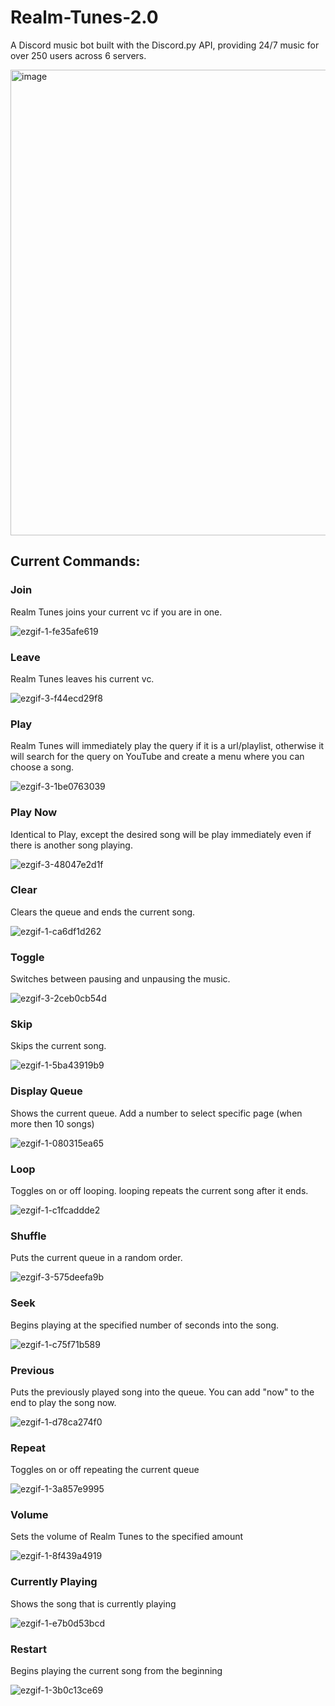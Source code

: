 # Realm-Tunes-2.0

A Discord music bot built with the Discord.py API, providing 24/7 music for over 250 users across 6 servers.

<img width="745" alt="image" src="https://user-images.githubusercontent.com/90675771/236710016-529802d2-65b4-42ab-b03a-07a6a2686db1.png">

## Current Commands:

### Join
Realm Tunes joins your current vc if you are in one.

![ezgif-1-fe35afe619](https://user-images.githubusercontent.com/90675771/236711979-7aa9e080-0b8e-4ca0-9dab-d382e6728187.gif)

### Leave
Realm Tunes leaves his current vc.

![ezgif-3-f44ecd29f8](https://user-images.githubusercontent.com/90675771/236712289-550b24a2-b214-41e9-943c-d003f071183d.gif)

### Play
Realm Tunes will immediately play the query if it is a url/playlist, otherwise it will search for the query on YouTube and create a menu where you can choose a song.

![ezgif-3-1be0763039](https://user-images.githubusercontent.com/90675771/236712228-8e6972ab-c423-45ff-84b7-4a407619e722.gif)


### Play Now
Identical to Play, except the desired song will be play immediately even if there is another song playing.

![ezgif-3-48047e2d1f](https://user-images.githubusercontent.com/90675771/236712483-146967e4-32ad-4911-9c9d-5d703c767fe5.gif)

### Clear
Clears the queue and ends the current song.

![ezgif-1-ca6df1d262](https://user-images.githubusercontent.com/90675771/236713370-42faa191-0582-4daa-8be4-e5368a955351.gif)

### Toggle
Switches between pausing and unpausing the music.

![ezgif-3-2ceb0cb54d](https://user-images.githubusercontent.com/90675771/236712245-c0c6e4b7-cb80-44ce-b879-6916d5c8901c.gif)

### Skip
Skips the current song.

![ezgif-1-5ba43919b9](https://user-images.githubusercontent.com/90675771/236713946-1b591f57-79fa-4cbf-912c-4026164b0a61.gif)

### Display Queue
Shows the current queue. Add a number to select specific page (when more then 10 songs)

![ezgif-1-080315ea65](https://user-images.githubusercontent.com/90675771/236712797-cc44b6d3-ce22-40f3-a9e4-9e6940b6594d.gif)

### Loop
Toggles on or off looping. looping repeats the current song after it ends.

![ezgif-1-c1fcaddde2](https://user-images.githubusercontent.com/90675771/236714006-d0d54e9d-7af2-463a-a583-0b566f4e0ca4.gif)

### Shuffle
Puts the current queue in a random order.

![ezgif-3-575deefa9b](https://user-images.githubusercontent.com/90675771/236713275-ded1f34f-932a-4798-bd1f-36662b5cfdce.gif)

### Seek
Begins playing at the specified number of seconds into the song.

![ezgif-1-c75f71b589](https://user-images.githubusercontent.com/90675771/236712630-567527ae-e1b0-4405-bacc-6369acc275dc.gif)

### Previous
Puts the previously played song into the queue. You can add "now" to the end to play the song now.

![ezgif-1-d78ca274f0](https://user-images.githubusercontent.com/90675771/236712728-e062bea1-0ef1-4811-b75a-40d2f0bb6c8d.gif)

### Repeat
Toggles on or off repeating the current queue

![ezgif-1-3a857e9995](https://user-images.githubusercontent.com/90675771/236714094-ef72c7e6-273b-4776-9f3e-76780c8a3ea3.gif)

### Volume
Sets the volume of Realm Tunes to the specified amount

![ezgif-1-8f439a4919](https://user-images.githubusercontent.com/90675771/236714403-7e33957b-5662-4772-b14d-f9d90b833046.gif)

### Currently Playing
Shows the song that is currently playing

![ezgif-1-e7b0d53bcd](https://user-images.githubusercontent.com/90675771/236713216-18071f4d-c17c-45a9-bfe1-ef4191463307.gif)

### Restart
Begins playing the current song from the beginning

![ezgif-1-3b0c13ce69](https://user-images.githubusercontent.com/90675771/236713872-6b9a4ef2-859a-4ca5-9165-4cfdfda27d6d.gif)
